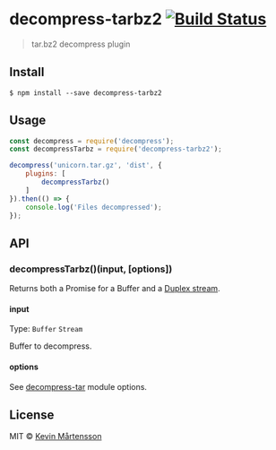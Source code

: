 # decompress-tarbz2 [![Build Status](https://travis-ci.org/kevva/decompress-tarbz2.svg?branch=master)](https://travis-ci.org/kevva/decompress-tarbz2)

> tar.bz2 decompress plugin


## Install

```
$ npm install --save decompress-tarbz2
```


## Usage

```js
const decompress = require('decompress');
const decompressTarbz = require('decompress-tarbz2');

decompress('unicorn.tar.gz', 'dist', {
	plugins: [
		decompressTarbz()
	]
}).then(() => {
	console.log('Files decompressed');
});
```


## API

### decompressTarbz()(input, [options])

Returns both a Promise for a Buffer and a [Duplex stream](https://nodejs.org/api/stream.html#stream_class_stream_duplex).

#### input

Type: `Buffer` `Stream`

Buffer to decompress.


#### options

See [decompress-tar](https://github.com/kevva/decompress-tar#options) module options.

## License

MIT © [Kevin Mårtensson](https://github.com/kevva)
